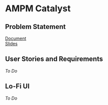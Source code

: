 # AMPM Catalyst #

## Problem Statement ##
[Document](https://docs.google.com/document/d/13wpykqbsh5Y6KVSyikjdiJ1n0HBfj8p-C_WoROg35jU/edit?usp=sharing  
 "Document")  
 [Slides](https://docs.google.com/presentation/d/12Q4nVtZA57hB_u5vZCLLJyGp8BI9-h6t34-YW-jrUrE/edit?usp=sharing "Slides")  

## User Stories and Requirements ##
_To Do_
## Lo-Fi UI ##
_To Do_
